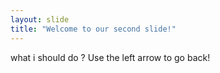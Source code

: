 ```yaml
---
layout: slide
title: "Welcome to our second slide!"
---
```

what i should do ?
Use the left arrow to go back!
